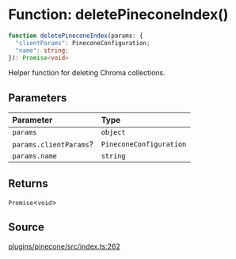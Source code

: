 # Function: deletePineconeIndex()

```ts
function deletePineconeIndex(params: {
  "clientParams": PineconeConfiguration;
  "name": string;
}): Promise<void>
```

Helper function for deleting Chroma collections.

## Parameters

| Parameter | Type |
| :------ | :------ |
| `params` | `object` |
| `params.clientParams`? | `PineconeConfiguration` |
| `params.name` | `string` |

## Returns

`Promise`\<`void`\>

## Source

[plugins/pinecone/src/index.ts:262](https://github.com/firebase/genkit/blob/9cb10ef63dd6659f1a31ffd2367b7efa8acc10e5/js/plugins/pinecone/src/index.ts#L262)
